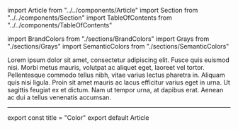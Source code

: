import Article from "../../components/Article"
import Section from "../../components/Section"
import TableOfContents from "../../components/TableOfContents"

import BrandColors from "./sections/BrandColors"
import Grays from "./sections/Grays"
import SemanticColors from "./sections/SemanticColors"

Lorem ipsum dolor sit amet, consectetur adipiscing elit. Fusce
quis euismod nisi. Morbi metus mauris, volutpat ac aliquet eget,
laoreet vel tortor. Pellentesque commodo tellus nibh, vitae
varius lectus pharetra in. Aliquam quis nisi ligula. Proin sit
amet mauris ac lacus efficitur varius eget in urna. Ut sagittis
feugiat ex et dictum. Nam ut tempor urna, at dapibus erat.
Aenean ac dui a tellus venenatis accumsan.

***

<Section title="Table of contents">
    <TableOfContents />
</Section>
<Section title="Grays">
    <Grays />
</Section>
<Section title="Brand colors">
    <BrandColors />
</Section>
<Section title="Semantic colors">
    <SemanticColors />
</Section>

export const title = "Color"
export default Article

